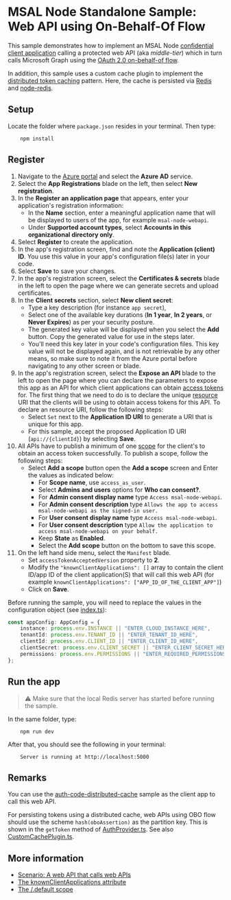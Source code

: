 # MSAL Node Standalone Sample: Web API using On-Behalf-Of Flow

This sample demonstrates how to implement an MSAL Node [confidential client application](../../../lib/msal-node/docs/initialize-confidential-client-application.md) calling a protected web API (aka *middle-tier*) which in turn calls Microsoft Graph using the [OAuth 2.0 on-behalf-of flow](https://docs.microsoft.com/azure/active-directory/develop/v2-oauth2-on-behalf-of-flow).

In addition, this sample uses a custom cache plugin to implement the [distributed token caching](../../../lib/msal-node/docs/caching.md#performance-and-security) pattern. Here, the cache is persisted via [Redis](https://redis.io/) and [node-redis](https://github.com/NodeRedis/node-redis).

## Setup

Locate the folder where `package.json` resides in your terminal. Then type:

```console
    npm install
```

## Register

1. Navigate to the [Azure portal](https://portal.azure.com) and select the **Azure AD** service.
1. Select the **App Registrations** blade on the left, then select **New registration**.
1. In the **Register an application page** that appears, enter your application's registration information:
   - In the **Name** section, enter a meaningful application name that will be displayed to users of the app, for example `msal-node-webapi`.
   - Under **Supported account types**, select **Accounts in this organizational directory only**.
1. Select **Register** to create the application.
1. In the app's registration screen, find and note the **Application (client) ID**. You use this value in your app's configuration file(s) later in your code.
1. Select **Save** to save your changes.
1. In the app's registration screen, select the **Certificates & secrets** blade in the left to open the page where we can generate secrets and upload certificates.
1. In the **Client secrets** section, select **New client secret**:
   - Type a key description (for instance `app secret`),
   - Select one of the available key durations (**In 1 year**, **In 2 years**, or **Never Expires**) as per your security posture.
   - The generated key value will be displayed when you select the **Add** button. Copy the generated value for use in the steps later.
   - You'll need this key later in your code's configuration files. This key value will not be displayed again, and is not retrievable by any other means, so make sure to note it from the Azure portal before navigating to any other screen or blade.
1. In the app's registration screen, select the **Expose an API** blade to the left to open the page where you can declare the parameters to expose this app as an API for which client applications can obtain [access tokens](https://docs.microsoft.com/azure/active-directory/develop/access-tokens) for.
The first thing that we need to do is to declare the unique [resource](https://docs.microsoft.com/azure/active-directory/develop/v2-oauth2-auth-code-flow) URI that the clients will be using to obtain access tokens for this API. To declare an resource URI, follow the following steps:
   - Select `Set` next to the **Application ID URI** to generate a URI that is unique for this app.
   - For this sample, accept the proposed Application ID URI (`api://{clientId}`) by selecting **Save**.
1. All APIs have to publish a minimum of one [scope](https://docs.microsoft.com/azure/active-directory/develop/v2-oauth2-auth-code-flow#request-an-authorization-code) for the client's to obtain an access token successfully. To publish a scope, follow the following steps:
   - Select **Add a scope** button open the **Add a scope** screen and Enter the values as indicated below:
        - For **Scope name**, use `access_as_user`.
        - Select **Admins and users** options for **Who can consent?**.
        - For **Admin consent display name** type `Access msal-node-webapi`.
        - For **Admin consent description** type `Allows the app to access msal-node-webapi as the signed-in user.`
        - For **User consent display name** type `Access msal-node-webapi`.
        - For **User consent description** type `Allow the application to access msal-node-webapi on your behalf.`
        - Keep **State** as **Enabled**.
        - Select the **Add scope** button on the bottom to save this scope.
1. On the left hand side menu, select the `Manifest` blade.
   - Set `accessTokenAcceptedVersion` property to **2**.
   - Modify the `"knownClientApplications": []` array to contain the client ID/app ID of the client application(S) that will call this web API (for example `knownClientApplications": ["APP_ID_OF_THE_CLIENT_APP"]`)
   - Click on **Save**.

Before running the sample, you will need to replace the values in the configuration object (see [index.ts](./src/index.ts)):

```typescript
const appConfig: AppConfig = {
    instance: process.env.INSTANCE || "ENTER_CLOUD_INSTANCE_HERE",
    tenantId: process.env.TENANT_ID || "ENTER_TENANT_ID_HERE",
    clientId: process.env.CLIENT_ID || "ENTER_CLIENT_ID_HERE",
    clientSecret: process.env.CLIENT_SECRET || "ENTER_CLIENT_SECRET_HERE",
    permissions: process.env.PERMISSIONS || "ENTER_REQUIRED_PERMISSIONS_HERE" // e.g. "access_as_user"
};
```

## Run the app

> :warning: Make sure that the local Redis server has started before running the sample.

In the same folder, type:

```console
    npm run dev
```

After that, you should see the following in your terminal:

```console
    Server is running at http://localhost:5000
```

## Remarks

You can use the [auth-code-distributed-cache](../auth-code-distributed-cache/) sample as the client app to call this web API.

For persisting tokens using a distributed cache, web APIs using OBO flow should use the scheme `hash(oboAssertion)` as the partition key. This is shown in the `getToken` method of [AuthProvider.ts](./src/AuthProvider.ts). See also [CustomCachePlugin.ts](./src/CustomCachePlugin.ts).

## More information

- [Scenario: A web API that calls web APIs](https://docs.microsoft.com/azure/active-directory/develop/scenario-web-api-call-api-overview)
- [The knownClientApplications attribute](https://docs.microsoft.com/azure/active-directory/develop/reference-app-manifest#knownclientapplications-attribute)
- [The /.default scope](https://docs.microsoft.com/azure/active-directory/develop/v2-permissions-and-consent#the-default-scope)

